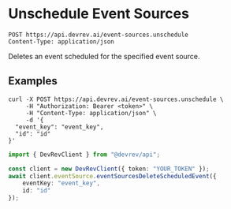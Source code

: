 # Unschedule Event Sources

```http
POST https://api.devrev.ai/event-sources.unschedule
Content-Type: application/json
```

Deletes an event scheduled for the specified event source.



## Examples

```shell
curl -X POST https://api.devrev.ai/event-sources.unschedule \
     -H "Authorization: Bearer <token>" \
     -H "Content-Type: application/json" \
     -d '{
  "event_key": "event_key",
  "id": "id"
}'
```

```typescript
import { DevRevClient } from "@devrev/api";

const client = new DevRevClient({ token: "YOUR_TOKEN" });
await client.eventSource.eventSourcesDeleteScheduledEvent({
    eventKey: "event_key",
    id: "id"
});

```